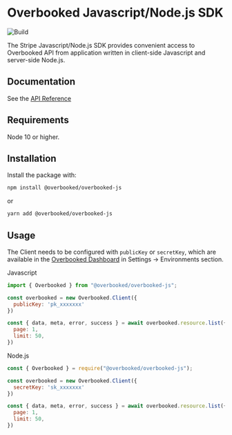 # Overbooked Javascript/Node.js SDK

![Build](https://github.com/overbooked-io/overbooked-js/workflows/Build/badge.svg?branch=master)

The Stripe Javascript/Node.js SDK provides convenient access to Overbooked API from application written in client-side Javascript and server-side Node.js.

## Documentation

See the [API Reference](https://docs.overbooked.io/)

## Requirements

Node 10 or higher.

## Installation

Install the package with:

```bash
npm install @overbooked/overbooked-js
```
or
```bash
yarn add @overbooked/overbooked-js
```

## Usage

The Client needs to be configured with `publicKey` or `secretKey`, which are available in the [Overbooked Dashboard](https://dashboard.overbooked.io/) in Settings -> Environments section.

Javascript
```javascript
import { Overbooked } from "@overbooked/overbooked-js";

const overbooked = new Overbooked.Client({
  publicKey: 'pk_xxxxxxx'
})

const { data, meta, error, success } = await overbooked.resource.list({
  page: 1,
  limit: 50,
})
```

Node.js
```javascript
const { Overbooked } = require("@overbooked/overbooked-js");

const overbooked = new Overbooked.Client({
  secretKey: 'sk_xxxxxxx'
})

const { data, meta, error, success } = await overbooked.resource.list({
  page: 1,
  limit: 50,
})
```

